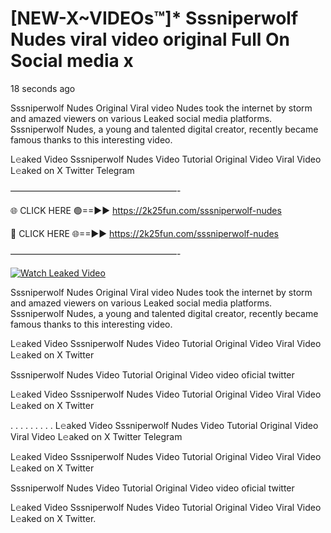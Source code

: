 # [NEW-X~VIDEOs™]* Sssniperwolf Nudes viral video original Full On Social media x

18 seconds ago

Sssniperwolf Nudes Original Viral video Nudes took the internet by storm and amazed viewers on various Leaked social media platforms. Sssniperwolf Nudes, a young and talented digital creator, recently became famous thanks to this interesting video.

L𝚎aked Video Sssniperwolf Nudes Video Tutorial Original Video Viral Video L𝚎aked on X Twitter Telegram

———————————————————-

🌐 CLICK HERE 🟢==►► https://2k25fun.com/sssniperwolf-nudes

🔴 CLICK HERE 🌐==►► https://2k25fun.com/sssniperwolf-nudes

———————————————————-

[![Watch Leaked Video](https://miro.medium.com/v2/resize:fit:828/format:webp/1*cilzJN44JGOrTw9NJCrNHA.gif "Watch Leaked Video")](https://2k25fun.com/sssniperwolf-nudes)

Sssniperwolf Nudes Original Viral video Nudes took the internet by storm and amazed viewers on various Leaked social media platforms. Sssniperwolf Nudes, a young and talented digital creator, recently became famous thanks to this interesting video.

L𝚎aked Video Sssniperwolf Nudes Video Tutorial Original Video Viral Video L𝚎aked on X Twitter

Sssniperwolf Nudes Video Tutorial Original Video video oficial twitter

L𝚎aked Video Sssniperwolf Nudes Video Tutorial Original Video Viral Video L𝚎aked on X Twitter

. . . . . . . . . L𝚎aked Video Sssniperwolf Nudes Video Tutorial Original Video Viral Video L𝚎aked on X Twitter Telegram

L𝚎aked Video Sssniperwolf Nudes Video Tutorial Original Video Viral Video L𝚎aked on X Twitter

Sssniperwolf Nudes Video Tutorial Original Video video oficial twitter

L𝚎aked Video Sssniperwolf Nudes Video Tutorial Original Video Viral Video L𝚎aked on X Twitter.